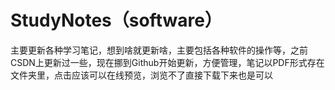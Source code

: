 # StudyNotes（software）
主要更新各种学习笔记，想到啥就更新啥，主要包括各种软件的操作等，之前CSDN上更新过一些，现在挪到Github开始更新，方便管理，笔记以PDF形式存在文件夹里，点击应该可以在线预览，浏览不了直接下载下来也是可以
